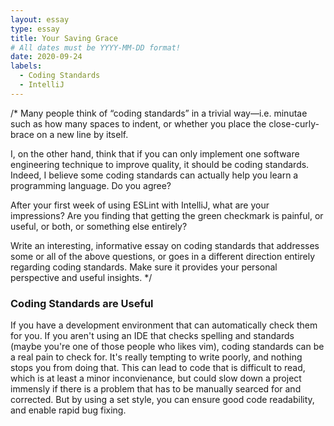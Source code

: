 ```yaml
---
layout: essay
type: essay
title: Your Saving Grace
# All dates must be YYYY-MM-DD format!
date: 2020-09-24
labels:
  - Coding Standards
  - IntelliJ
---
```

/*
Many people think of “coding standards” in a trivial way—i.e. minutae such as how many spaces to indent, or whether you place the close-curly-brace on a new line by itself.

I, on the other hand, think that if you can only implement one software engineering technique to improve quality, it should be coding standards. Indeed, I believe some coding standards can actually help you learn a programming language. Do you agree?

After your first week of using ESLint with IntelliJ, what are your impressions? Are you finding that getting the green checkmark is painful, or useful, or both, or something else entirely?

Write an interesting, informative essay on coding standards that addresses some or all of the above questions, or goes in a different direction entirely regarding coding standards. Make sure it provides your personal perspective and useful insights.
*/

### Coding Standards are Useful

If you have a development environment that can automatically check them for you. If you aren't using an IDE that checks spelling and standards (maybe you're one of those people who likes vim), coding standards can be a real pain to check for. It's really tempting to write poorly, and nothing stops you from doing that. This can lead to code that is difficult to read, which is at least a minor inconvienance, but could slow down a project immensly if there is a problem that has to be manually searced for and corrected. But by using a set style, you can ensure good code readability, and enable rapid bug fixing.
